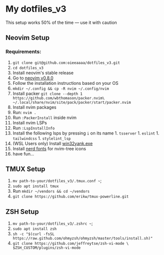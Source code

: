 # My dotfiles_v3
This setup works 50% of the time — use it with caution

## Neovim Setup

### Requirements:

1. `git clone git@github.com:oieeaaaa/dotfiles_v3.git`
1. `cd dotfiles_v3`
1. Install neovim's stable release
  1. Go to [neovim v0.8.0](https://github.com/neovim/neovim/releases/tag/v0.8.0)
  1. Follow the installation instructions based on your OS
1. `mkdir ~/.config && cp -R nvim ~/.config/nvim`
1. Install packer `git clone --depth 1 https://github.com/wbthomason/packer.nvim\
 ~/.local/share/nvim/site/pack/packer/start/packer.nvim`
1. Install nvim packages
  1. Run: `nvim .`
  1. Run `:PackerInstall` inside nvim
1. Install nvim LSPs
  1. Run `:LspInstallInfo`
  1. Install the following lsps by pressing `i` on its name
    1. `tsserver`
    1. `eslint`
    1. `tailwindcss`
    1. `stylelint_lsp`
1. (WSL Users only) Install [win32yank.exe](https://github.com/neovim/neovim/wiki/FAQ#how-to-use-the-windows-clipboard-from-wsl)
1. Install [nerd fonts](https://www.nerdfonts.com/font-downloads) for nvim-tree icons
1. have fun...

## TMUX Setup

1. `mv path-to-your/dotfiles_v3/.tmux.conf ~`;
1. `sudo apt install tmux`
1. Run `mkdir ~/vendors && cd ~/vendors`
1. `git clone https://github.com/erikw/tmux-powerline.git`

## ZSH Setup

1. `mv path-to-your/dotfiles_v3/.zshrc ~`;
1. `sudo apt install zsh`
1. `sh -c "$(curl -fsSL https://raw.github.com/ohmyzsh/ohmyzsh/master/tools/install.sh)"`
1. `git clone https://github.com/jeffreytse/zsh-vi-mode \
  $ZSH_CUSTOM/plugins/zsh-vi-mode`
